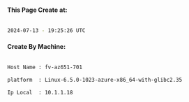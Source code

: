 
   
#### This Page Create at:

```bash

2024-07-13 - 19:25:26 UTC

```

#### Create By Machine:

```bash

Host Name : fv-az651-701

platform  : Linux-6.5.0-1023-azure-x86_64-with-glibc2.35

Ip Local  : 10.1.1.18

```

